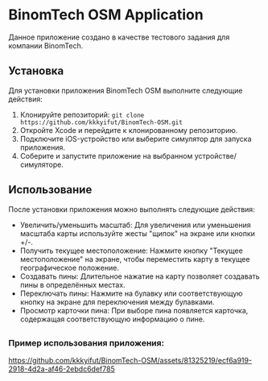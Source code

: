 # BinomTech OSM Application

Данное приложение создано в качестве тестового задания для компании BinomTech.

## Установка

Для установки приложения BinomTech OSM выполните следующие действия:
1. Клонируйте репозиторий: ```git clone https://github.com/kkkyifut/BinomTech-OSM.git```
2. Откройте Xcode и перейдите к клонированному репозиторию.
3. Подключите iOS-устройство или выберите симулятор для запуска приложения.
4. Соберите и запустите приложение на выбранном устройстве/симуляторе.

## Использование

После установки приложения можно выполнять следующие действия:
- Увеличить/уменьшить масштаб: Для увеличения или уменьшения масштаба карты используйте жесты "щипок" на экране или кнопки +/-.
- Получить текущее местоположение: Нажмите кнопку "Текущее местоположение" на экране, чтобы переместить карту в текущее географическое положение.
- Создавать пины: Длительное нажатие на карту позволяет создавать пины в определённых местах.
- Переключать пины: Нажмите на булавку или соответствующую кнопку на экране для переключения между булавками.
- Просмотр карточки пина: При выборе пина появляется карточка, содержащая соответствующую информацию о пине.

##
### Пример использования приложения:
https://github.com/kkkyifut/BinomTech-OSM/assets/81325219/ecf6a919-2918-4d2a-af46-2ebdc6def785
